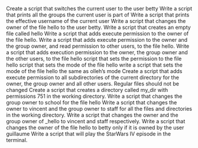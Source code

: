Create a script that switches the current user to the user betty
Write a script that prints all the groups the current user is part of
Write a script that prints the effective username of the current user
Write a script that changes the owner of the file hello to the user betty.
Write a script that creates an empty file called hello
Write a script that adds execute permission to the owner of the file hello.
Write a script that adds execute permission to the owner and the group owner, and read permission to other users, to the file hello.
Write a script that adds execution permission to the owner, the group owner and the other users, to the file hello
script that sets the permission to the file hello
script that sets the mode of the file hello
write a script that sets the mode of the file hello the same as olleh’s mode 
Create a script that adds execute permission to all subdirectories of the current directory for the owner, the group owner and all other users. Regular files should not be changed
Create a script that creates a directory called my_dir with permissions 751 in the working directory.
Write a script that changes the group owner to school for the file hello
Write a script that changes the owner to vincent and the group owner to staff for all the files and directories in the working directory.
Write a script that changes the owner and the group owner of _hello to vincent and staff respectively.
Write a script that changes the owner of the file hello to betty only if it is owned by the user guillaume
Write a script that will play the StarWars IV episode in the terminal.
